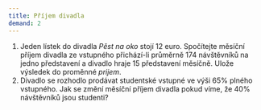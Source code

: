 ```yaml
---
title: Příjem divadla
demand: 2
---
```


1. Jeden lístek do divadla <i>Pěst na oko</i> stojí 12 euro. Spočítejte měsíční příjem divadla ze vstupného přichází-li průměrně 174 návštěvníků na jedno představení a divadlo hraje 15 představení měsíčně. Ulože výsledek do proměnné <var>prijem</var>.
1. Divadlo se rozhodlo prodávat studentské vstupné ve výši 65% plného vstupného. Jak se změní měsíční příjem divadla pokud víme, že 40% návštěvníků jsou studenti?
